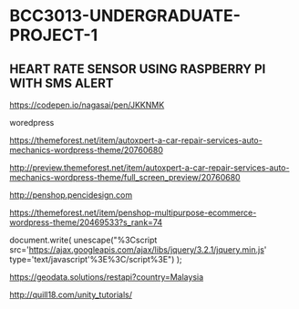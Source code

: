 # BCC3013-UNDERGRADUATE-PROJECT-1

## HEART RATE SENSOR USING RASPBERRY PI WITH SMS ALERT

https://codepen.io/nagasai/pen/JKKNMK




woredpress

https://themeforest.net/item/autoxpert-a-car-repair-services-auto-mechanics-wordpress-theme/20760680

http://preview.themeforest.net/item/autoxpert-a-car-repair-services-auto-mechanics-wordpress-theme/full_screen_preview/20760680



http://penshop.pencidesign.com

https://themeforest.net/item/penshop-multipurpose-ecommerce-wordpress-theme/20469533?s_rank=74



 document.write(
      unescape("%3Cscript src='https://ajax.googleapis.com/ajax/libs/jquery/3.2.1/jquery.min.js' type='text/javascript'%3E%3C/script%3E")
    );


https://geodata.solutions/restapi?country=Malaysia





http://quill18.com/unity_tutorials/
